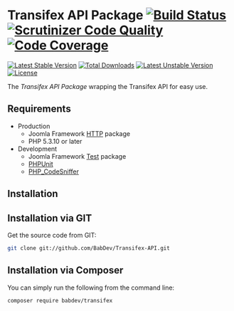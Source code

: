 Transifex API Package [![Build Status](https://travis-ci.org/BabDev/Transifex-API.png?branch=master)](https://travis-ci.org/BabDev/Transifex-API) [![Scrutinizer Code Quality](https://scrutinizer-ci.com/g/BabDev/Transifex-API/badges/quality-score.png?s=a338a281b006a93fb17c69a83ec8a239e9ed7e74)](https://scrutinizer-ci.com/g/BabDev/Transifex-API/) [![Code Coverage](https://scrutinizer-ci.com/g/BabDev/Transifex-API/badges/coverage.png?s=513f6de839a37e22865d8d688c60fbe35695cbb2)](https://scrutinizer-ci.com/g/BabDev/Transifex-API/)
===============

[![Latest Stable Version](https://poser.pugx.org/babdev/transifex/v/stable.svg)](https://packagist.org/packages/babdev/transifex) [![Total Downloads](https://poser.pugx.org/babdev/transifex/downloads.svg)](https://packagist.org/packages/babdev/transifex) [![Latest Unstable Version](https://poser.pugx.org/babdev/transifex/v/unstable.svg)](https://packagist.org/packages/babdev/transifex) [![License](https://poser.pugx.org/babdev/transifex/license.svg)](https://packagist.org/packages/babdev/transifex)

The *Transifex API Package* wrapping the Transifex API for easy use.

Requirements
------------

* Production
    * Joomla Framework [HTTP](https://github.com/joomla-framework/http) package
    * PHP 5.3.10 or later
* Development
    * Joomla Framework [Test](https://github.com/joomla-framework-test) package
    * [PHPUnit](http://phpunit.de/)
    * [PHP_CodeSniffer](http://www.squizlabs.com/php-codesniffer)

Installation
------------

## Installation via GIT

Get the source code from GIT:

```sh
git clone git://github.com/BabDev/Transifex-API.git
```

## Installation via Composer

You can simply run the following from the command line:

```sh
composer require babdev/transifex
```
